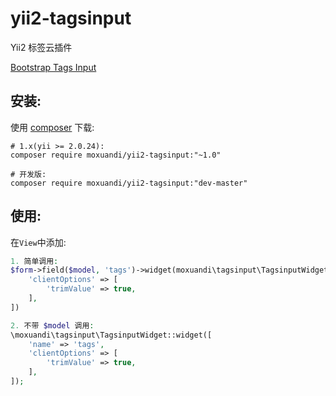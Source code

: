 # yii2-tagsinput
Yii2 标签云插件

[Bootstrap Tags Input](http://bootstrap-tagsinput.github.io/bootstrap-tagsinput/examples/)

安装:
------------
使用 [composer](http://getcomposer.org/download/) 下载:
```
# 1.x(yii >= 2.0.24):
composer require moxuandi/yii2-tagsinput:"~1.0"

# 开发版:
composer require moxuandi/yii2-tagsinput:"dev-master"
```


使用:
-----
在`View`中添加:
```php
1. 简单调用:
$form->field($model, 'tags')->widget(moxuandi\tagsinput\TagsinputWidget, [
    'clientOptions' => [
        'trimValue' => true,
    ],
])

2. 不带 $model 调用:
\moxuandi\tagsinput\TagsinputWidget::widget([
    'name' => 'tags',
    'clientOptions' => [
        'trimValue' => true,
    ],
]);
```

